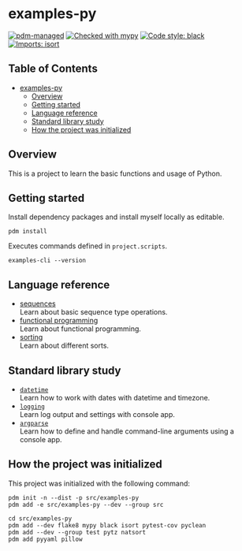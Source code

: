 # examples-py

[![pdm-managed](https://img.shields.io/badge/pdm-managed-blueviolet)](https://pdm.fming.dev)
[![Checked with mypy](https://www.mypy-lang.org/static/mypy_badge.svg)](https://mypy-lang.org/)
[![Code style: black](https://img.shields.io/badge/code%20style-black-000000.svg)](https://github.com/psf/black)
[![Imports: isort](https://img.shields.io/badge/%20imports-isort-%231674b1?style=flat&labelColor=ef8336)](https://pycqa.github.io/isort/)

## Table of Contents <!-- omit in toc -->

- [examples-py](#examples-py)
  - [Overview](#overview)
  - [Getting started](#getting-started)
  - [Language reference](#language-reference)
  - [Standard library study](#standard-library-study)
  - [How the project was initialized](#how-the-project-was-initialized)


## Overview 

This is a project to learn the basic functions and usage of Python.

## Getting started  

Install dependency packages and install myself locally as editable.

```shell
pdm install
```

Executes commands defined in `project.scripts`.

```shell
examples-cli --version
```

## Language reference

- [sequences](./tests/references/sequences/)<br>
  Learn about basic sequence type operations.
- [functional programming](./tests/references/functionals/)<br>
  Learn about functional programming.
- [sorting](./tests/references/sorting/)<br>
  Learn about different sorts.


## Standard library study

- [`datetime`](./tests/libraries/datetime/)<br>
  Learn how to work with dates with datetime and timezone.
- [`logging`](./src/examples/libraries/logging/)<br>
  Learn log output and settings with console app.
- [`argparse`](./src/examples/libraries/argparse/)<br>
  Learn how to define and handle command-line arguments using a console app.


## How the project was initialized

This project was initialized with the following command:

```shell
pdm init -n --dist -p src/examples-py
pdm add -e src/examples-py --dev --group src

cd src/examples-py
pdm add --dev flake8 mypy black isort pytest-cov pyclean
pdm add --dev --group test pytz natsort
pdm add pyyaml pillow
```

<!-- // spell-checker:words argparse -->
<!-- // spell-checker:words pyyaml -->
<!-- // spell-checker:words natsort -->
